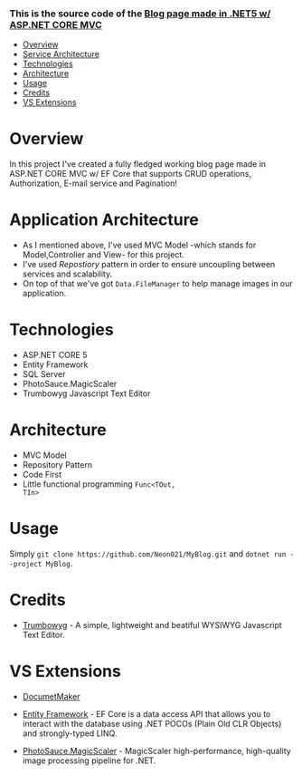 ﻿### This is the source code of the [Blog page made in .NET5 w/ ASP.NET CORE MVC](https://github.com/Neon021/MyBlog)

</div>

- [Overview](#overview)
- [Service Architecture](#service-architecture)
- [Technologies](#technologies)
- [Architecture](#architecture)
- [Usage](#usage)
- [Credits](#credits)
- [VS Extensions](#vscode-extensions)


# Overview

<p>In this project I've created a fully fledged working blog page made in ASP.NET CORE MVC w/ EF Core that supports CRUD operations, Authorization, E-mail service and Pagination!</p>

# Application Architecture
- As I mentioned above, I've used MVC Model -which stands for Model,Controller and View- for this project.
- I've used *Repostiory* pattern in order to ensure uncoupling between services and scalability.
- On top of that we've got <code>Data.FileManager</code> to help manage images in our application.

# Technologies
- ASP.NET CORE 5
- Entity Framework
- SQL Server
- PhotoSauce.MagicScaler
- Trumbowyg Javascript Text Editor

# Architecture
- MVC Model
- Repository Pattern
- Code First 
- Little functional programming <code>Func<TOut, TIn></code>

# Usage

Simply `git clone https://github.com/Neon021/MyBlog.git` and `dotnet run --project MyBlog`.

# Credits

- [Trumbowyg](https://github.com/Alex-D/Trumbowyg) - A simple, lightweight and beatiful WYSIWYG Javascript Text Editor.

# VS Extensions
- [DocumetMaker](https://github.com/PaoloCattaneo92/DocumentMaker)

- [Entity Framework](https://github.com/dotnet/ef6) - EF Core is a data access API that allows you to interact with the database using .NET POCOs (Plain Old CLR Objects) and strongly-typed LINQ.

- [PhotoSauce.MagicScaler](https://github.com/saucecontrol/PhotoSauce) - MagicScaler high-performance, high-quality image processing pipeline for .NET.